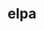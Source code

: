 ---
title: "elpa"
layout: cache
categories: [package, develop-2025-05-25]
meta: {"compilers": ["gcc@12.3.0"], "num_specs": 1, "num_specs_by_stack": {"root": 1, "tutorial": 1}, "oss": ["ubuntu22.04"], "platforms": ["linux"], "stacks": ["root", "tutorial"], "targets": ["x86_64_v3"], "versions": ["2025.01.001"]}
spec_details: [{"compiler": "gcc@12.3.0", "hash": "vam747pu2f52qb67yuudoyfovb47fpmm", "os": "ubuntu22.04", "platform": "linux", "size": "-", "stacks": ["root", "tutorial"], "target": "x86_64_v3", "variants": ["~autotune", "build_system=autotools", "~cuda", "+mpi", "+openmp", "patches:=90f18c8", "~rocm"], "versions": ["2025.01.001"]}]
---